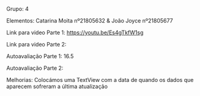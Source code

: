 Grupo: 4

Elementos: Catarina Moita nº21805632 & João Joyce nº21805677

Link para video Parte 1: https://youtu.be/Es4gTkfW1sg

Link para video Parte 2: 

Autoavaliação Parte 1: 16.5

Autoavaliação Parte 2: 

Melhorias: Colocámos uma TextView com a data de quando os dados que aparecem sofreram a última atualização
